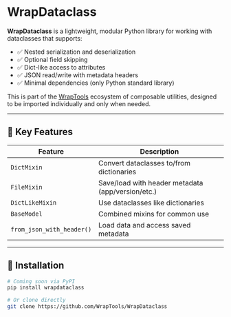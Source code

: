 # WrapDataclass

**WrapDataclass** is a lightweight, modular Python library for working with dataclasses that supports:

- ✅ Nested serialization and deserialization
- ✅ Optional field skipping
- ✅ Dict-like access to attributes
- ✅ JSON read/write with metadata headers
- ✅ Minimal dependencies (only Python standard library)

This is part of the [WrapTools](https://github.com/WrapTools) ecosystem of composable utilities, designed to be imported individually and only when needed.

---

## 🧩 Key Features

| Feature              | Description                                       |
|----------------------|---------------------------------------------------|
| `DictMixin`          | Convert dataclasses to/from dictionaries          |
| `FileMixin`          | Save/load with header metadata (app/version/etc.) |
| `DictLikeMixin`      | Use dataclasses like dictionaries                 |
| `BaseModel`          | Combined mixins for common use                    |
| `from_json_with_header()` | Load data and access saved metadata           |

---

## 🚀 Installation

```bash
# Coming soon via PyPI
pip install wrapdataclass

# Or clone directly
git clone https://github.com/WrapTools/WrapDataclass

